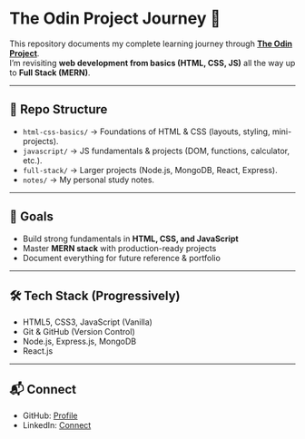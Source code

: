 # The Odin Project Journey 🚀

This repository documents my complete learning journey through **[The Odin Project](https://www.theodinproject.com/)**.  
I’m revisiting **web development from basics (HTML, CSS, JS)** all the way up to **Full Stack (MERN)**.  

---

## 📂 Repo Structure
- `html-css-basics/` → Foundations of HTML & CSS (layouts, styling, mini-projects).  
- `javascript/` → JS fundamentals & projects (DOM, functions, calculator, etc.).  
- `full-stack/` → Larger projects (Node.js, MongoDB, React, Express).  
- `notes/` → My personal study notes.

---

## 🎯 Goals
- Build strong fundamentals in **HTML, CSS, and JavaScript**  
- Master **MERN stack** with production-ready projects  
- Document everything for future reference & portfolio  

---

## 🛠️ Tech Stack (Progressively)
- HTML5, CSS3, JavaScript (Vanilla)  
- Git & GitHub (Version Control)  
- Node.js, Express.js, MongoDB  
- React.js  

---

## 📬 Connect
- GitHub: [Profile](https://github.com/Prince-Singh-Dev)  
- LinkedIn: [Connect](https://linkedin.com/in/prince-singh-dev)  
